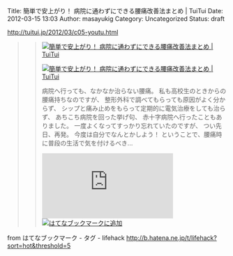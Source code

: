 Title: 簡単で安上がり！ 病院に通わずにできる腰痛改善法まとめ | TuiTui
Date: 2012-03-15 13:03
Author: masayukig
Category: Uncategorized
Status: draft

<http://tuitui.jp/2012/03/c05-youtu.html>  
  
  

> > ![](http://cdn-ak.favicon.st-hatena.com/?url=http%3A%2F%2Ftuitui.jp%2F)[簡単で安上がり！
> > 病院に通わずにできる腰痛改善法まとめ |
> > TuiTui](http://tuitui.jp/2012/03/c05-youtu.html)
> >
> > [![簡単で安上がり！ 病院に通わずにできる腰痛改善法まとめ |
> > TuiTui](http://cdn-ak.b.st-hatena.com/entryimage/85431785-1331803754.jpg "簡単で安上がり！ 病院に通わずにできる腰痛改善法まとめ | TuiTui")](http://tuitui.jp/2012/03/c05-youtu.html)
> >
> > 病院へ行っても、なかなか治らない腰痛。
> > 私も高校生のときからの腰痛持ちなのですが、
> > 整形外科で調べてもらっても原因がよく分からず、
> > シップと痛み止めをもらって定期的に電気治療をしても治らず、
> > あちこち病院を回った挙げ句、 赤十字病院へ行ったこともありました。
> > 一度よくなってすっかり忘れていたのですが、 つい先日、再発。
> > 今度は自分でなんとかしよう！
> > ということで、腰痛時に普段の生活で気を付けるべき...
> >
> > [![はてなブックマーク - 簡単で安上がり！
> > 病院に通わずにできる腰痛改善法まとめ |
> > TuiTui](http://b.hatena.ne.jp/entry/image/http://tuitui.jp/2012/03/c05-youtu.html "はてなブックマーク - 簡単で安上がり！ 病院に通わずにできる腰痛改善法まとめ | TuiTui")](http://b.hatena.ne.jp/entry/http://tuitui.jp/2012/03/c05-youtu.html)
> > [![はてなブックマークに追加](http://b.hatena.ne.jp/images/append.gif "はてなブックマークに追加")](http://b.hatena.ne.jp/append?http://tuitui.jp/2012/03/c05-youtu.html)

  
  
from はてなブックマーク - タグ - lifehack
<http://b.hatena.ne.jp/t/lifehack?sort=hot&threshold=5>
